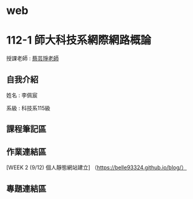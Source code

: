 # web
# 112-1 師大科技系網際網路概論
授課老師 : [蔡芸琤老師](https://github.com/pecu)

自我介紹
-------------
姓名 : 李佩宸

系級 : 科技系115級 

## 課程筆記區 
## 作業連結區
[WEEK 2 (9/12) 個人靜態網站建立] （https://belle93324.github.io/blog/）
## 專題連結區
